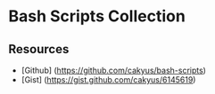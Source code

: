 Bash Scripts Collection
=======================

Resources
---------

* [Github] (https://github.com/cakyus/bash-scripts)
* [Gist] (https://gist.github.com/cakyus/6145619)
